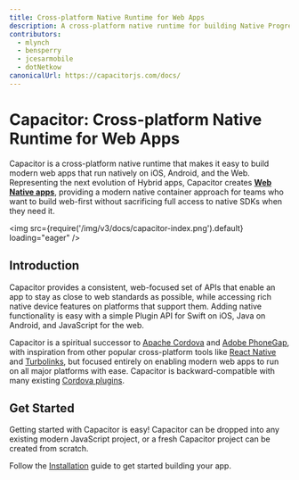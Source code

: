 ```yaml
---
title: Cross-platform Native Runtime for Web Apps
description: A cross-platform native runtime for building Native Progressive Web Apps for iOS, Android, and beyond
contributors:
  - mlynch
  - bensperry
  - jcesarmobile
  - dotNetkow
canonicalUrl: https://capacitorjs.com/docs/
---
```


# Capacitor: Cross-platform Native Runtime for Web Apps

Capacitor is a cross-platform native runtime that makes it easy to build modern web apps that run natively on iOS, Android, and the Web. Representing the next evolution of Hybrid apps, Capacitor creates <strong><a href="https://webnative.tech" class="unstyled-link testing">Web Native apps</a></strong>, providing a modern native container approach for teams who want to build web-first without sacrificing full access to native SDKs when they need it.

<img
  src={require('/img/v3/docs/capacitor-index.png').default}
  loading="eager"
/>

## Introduction

Capacitor provides a consistent, web-focused set of APIs that enable an app to stay as close to web standards as possible, while accessing rich native device features on platforms that support them. Adding native functionality is easy with a simple Plugin API for Swift on iOS, Java on Android, and JavaScript for the web.

Capacitor is a spiritual successor to [Apache Cordova](https://cordova.apache.org/) and [Adobe PhoneGap](https://phonegap.com/), with inspiration from other popular cross-platform tools like [React Native](http://facebook.github.io/react-native/) and [Turbolinks](https://github.com/turbolinks/turbolinks), but focused entirely on enabling modern web apps to run on all major platforms with ease. Capacitor is backward-compatible with many existing [Cordova plugins](https://cordova.apache.org/plugins/).

## Get Started

Getting started with Capacitor is easy! Capacitor can be dropped into any existing modern JavaScript project, or a fresh Capacitor project can be created from scratch.

Follow the <a href="/docs/getting-started">Installation</a> guide to get started building your app.
